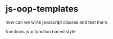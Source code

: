 js-oop-templates
================

how can we write javascript classes and test them.

functions.js = function based style
